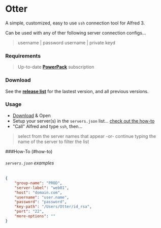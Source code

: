# Otter
A simple, customized, easy to use `ssh` connection tool for Alfred 3.

Can be used with any of ther following server connection configs...
>  username | password 
>  username | private keyd


### Requirements
> Up-to-date **[PowerPack](https://www.alfredapp.com/powerpack/)** subscription


### Download

See the **[release list](https://github.com/AsherPeruscini/otter/releases)** for the lastest version, and all previous versions.


### Usage

+  [Download](https://github.com/AsherPeruscini/otter/releases) & Open
+  Setup your server(s) in the `servers.json` list... [check out the how-to](#how-to)
+  "Call" Alfred and type `ssh`, then...
> select from the server names that appear
-or-
> continue typing the name of the server to filter the list


###How-To (#how-to)

###### `servers.json` examples
```json
{
    "group-name": "PROD",
    "server-label": "web01",
    "host": "domain.com",
    "username": "user.name",
    "password": "password",
    "key-path": "/Users/Otter/id_rsa",
    "port": "22",
    "more-options": ""
}
```

